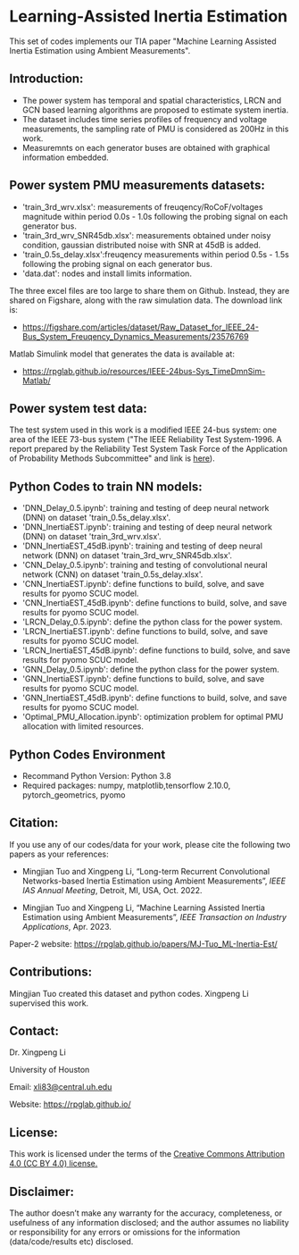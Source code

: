 # Learning-Assisted Inertia Estimation
This set of codes implements our TIA paper "Machine Learning Assisted Inertia Estimation using Ambient Measurements". 


## Introduction:
* The power system has temporal and spatial characteristics, LRCN and GCN based learning algorithms are proposed to estimate system inertia.
* The dataset includes time series profiles of frequency and voltage measurements, the sampling rate of PMU is considered as 200Hz in this work.
* Measuremnts on each generator buses are obtained with graphical information embedded.


## Power system PMU measurements datasets:
* 'train_3rd_wrv.xlsx': measurements of freuqency/RoCoF/voltages magnitude within period 0.0s - 1.0s following the probing signal on each generator bus.
* 'train_3rd_wrv_SNR45db.xlsx': measurements obtained under noisy condition, gaussian distributed noise with SNR at 45dB is added.
* 'train_0.5s_delay.xlsx':freuqency measurements within period 0.5s - 1.5s following the probing signal on each generator bus.
* 'data.dat': nodes and install limits information.

The three excel files are too large to share them on Github. Instead, they are shared on Figshare, along with the raw simulation data. The download link is: 
* https://figshare.com/articles/dataset/Raw_Dataset_for_IEEE_24-Bus_System_Freuqency_Dynamics_Measurements/23576769

Matlab Simulink model that generates the data is available at: 
* <a class="" href="/resources/IEEE-24bus-Sys_TimeDmnSim-Matlab/"  target="_blank">https://rpglab.github.io/resources/IEEE-24bus-Sys_TimeDmnSim-Matlab/</a>

## Power system test data:
The test system used in this work is a modified IEEE 24-bus system: one area of the IEEE 73-bus system ("The IEEE Reliability Test System-1996. A report prepared by the Reliability Test System Task Force of the Application of Probability Methods Subcommittee" and link is <a class="" target="_blank" href="https://ieeexplore.ieee.org/document/780914">here</a>).


## Python Codes to train NN models:
* 'DNN_Delay_0.5.ipynb': training and testing of deep neural network (DNN) on dataset 'train_0.5s_delay.xlsx'.
* 'DNN_InertiaEST.ipynb': training and testing of deep neural network (DNN) on dataset 'train_3rd_wrv.xlsx'.
* 'DNN_InertiaEST_45dB.ipynb': training and testing of deep neural network (DNN) on dataset 'train_3rd_wrv_SNR45db.xlsx'.
* 'CNN_Delay_0.5.ipynb': training and testing of convolutional neural network (CNN) on dataset 'train_0.5s_delay.xlsx'.
* 'CNN_InertiaEST.ipynb': define functions to build, solve, and save results for pyomo SCUC model.
* 'CNN_InertiaEST_45dB.ipynb': define functions to build, solve, and save results for pyomo SCUC model.
* 'LRCN_Delay_0.5.ipynb': define the python class for the power system.
* 'LRCN_InertiaEST.ipynb': define functions to build, solve, and save results for pyomo SCUC model.
* 'LRCN_InertiaEST_45dB.ipynb': define functions to build, solve, and save results for pyomo SCUC model.
* 'GNN_Delay_0.5.ipynb': define the python class for the power system.
* 'GNN_InertiaEST.ipynb': define functions to build, solve, and save results for pyomo SCUC model.
* 'GNN_InertiaEST_45dB.ipynb': define functions to build, solve, and save results for pyomo SCUC model.
* 'Optimal_PMU_Allocation.ipynb': optimization problem for optimal PMU allocation with limited resources.


## Python Codes Environment
* Recommand Python Version: Python 3.8
* Required packages: numpy, matplotlib,tensorflow 2.10.0, pytorch_geometrics, pyomo


## Citation:
If you use any of our codes/data for your work, please cite the following two papers as your references:

* Mingjian Tuo and Xingpeng Li, “Long-term Recurrent Convolutional Networks-based Inertia Estimation using Ambient Measurements”, *IEEE IAS Annual Meeting*, Detroit, MI, USA, Oct. 2022.

* Mingjian Tuo and Xingpeng Li, “Machine Learning Assisted Inertia Estimation using Ambient Measurements”, *IEEE Transaction on Industry Applications*, Apr. 2023.

Paper-2 website: <a class="off" href="/papers/MJ-Tuo_ML-Inertia-Est/"  target="_blank">https://rpglab.github.io/papers/MJ-Tuo_ML-Inertia-Est/</a>


## Contributions:
Mingjian Tuo created this dataset and python codes. Xingpeng Li supervised this work.


## Contact:
Dr. Xingpeng Li

University of Houston

Email: xli83@central.uh.edu

Website: <a class="off" href="/"  target="_blank">https://rpglab.github.io/</a>


## License:
This work is licensed under the terms of the <a class="off" href="https://creativecommons.org/licenses/by/4.0/"  target="_blank">Creative Commons Attribution 4.0 (CC BY 4.0) license.</a>


## Disclaimer:
The author doesn’t make any warranty for the accuracy, completeness, or usefulness of any information disclosed; and the author assumes no liability or responsibility for any errors or omissions for the information (data/code/results etc) disclosed.
